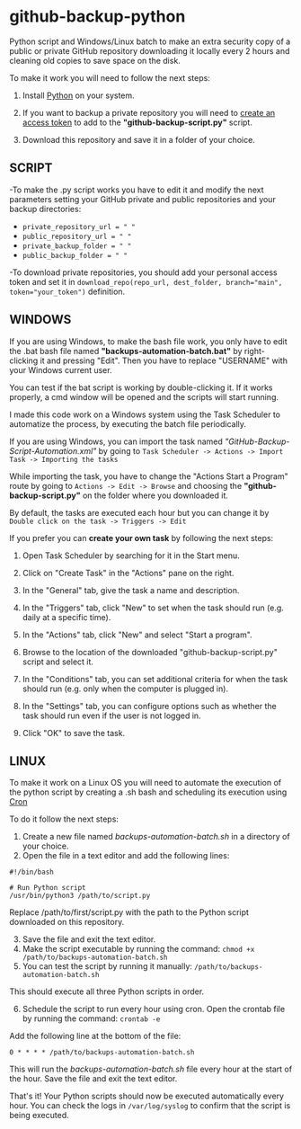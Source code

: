 # github-backup-python
Python script and Windows/Linux batch to make an extra security copy of a public or private GitHub repository downloading it locally every 2 hours and cleaning old copies to save space on the disk.

To make it work you will need to follow the next steps:

1. Install [Python](https://www.python.org/downloads/) on your system.

2. If you want to backup a private repository you will need to [create an access token](https://docs.github.com/en/authentication/keeping-your-account-and-data-secure/creating-a-personal-access-token) to add to the **"github-backup-script.py"** script.

3. Download this repository and save it in a folder of your choice.

## SCRIPT

-To make the .py script works you have to edit it and modify the next parameters setting your GitHub private and public repositories and your backup directories: 

- ```private_repository_url = " "```
- ```public_repository_url = " "```
- ```private_backup_folder = " "```
- ```public_backup_folder = " "```

-To download private repositories, you should add your personal access token and set it in ```download_repo(repo_url, dest_folder, branch="main", token="your_token")``` definition.

## WINDOWS

If you are using Windows, to make the bash file work, you only have to edit the .bat bash file named **"backups-automation-batch.bat"** by right-clicking it and pressing "Edit". Then you have to replace "USERNAME" with your Windows current user. 

You can test if the bat script is working by double-clicking it. If it works properly, a cmd window will be opened and the scripts will start running. 

I made this code work on a Windows system using the Task Scheduler to automatize the process, by executing the batch file periodically.

If you are using Windows, you can import the task named *"GitHub-Backup-Script-Automation.xml"* by going to ```Task Scheduler -> Actions -> Import Task -> Importing the tasks```

While importing the task, you have to change the "Actions Start a Program" route by going to ```Actions -> Edit -> Browse``` and choosing the **"github-backup-script.py"** on the folder where you downloaded it. 

By default, the tasks are executed each hour but you can change it by ```Double click on the task -> Triggers -> Edit```

If you prefer you can **create your own task** by following the next steps:

1. Open Task Scheduler by searching for it in the Start menu.

2. Click on "Create Task" in the "Actions" pane on the right.

3. In the "General" tab, give the task a name and description.

4. In the "Triggers" tab, click "New" to set when the task should run (e.g. daily at a specific time).

5. In the "Actions" tab, click "New" and select "Start a program".

6. Browse to the location of the downloaded "github-backup-script.py" script and select it.

7. In the "Conditions" tab, you can set additional criteria for when the task should run (e.g. only when the computer is plugged in).

8. In the "Settings" tab, you can configure options such as whether the task should run even if the user is not logged in.

9. Click "OK" to save the task.

## LINUX

To make it work on a Linux OS you will need to automate the execution of the python script by creating a .sh bash and scheduling its execution using [Cron](https://man7.org/linux/man-pages/man8/cron.8.html) 

To do it follow the next steps:

1. Create a new file named *backups-automation-batch.sh* in a directory of your choice.
2. Open the file in a text editor and add the following lines:

```
#!/bin/bash

# Run Python script
/usr/bin/python3 /path/to/script.py
```

Replace /path/to/first/script.py with the path to the Python script downloaded on this repository. 

3. Save the file and exit the text editor.
4. Make the script executable by running the command: ```chmod +x /path/to/backups-automation-batch.sh```
5. You can test the script by running it manually: ```/path/to/backups-automation-batch.sh```

This should execute all three Python scripts in order.

6. Schedule the script to run every hour using cron. Open the crontab file by running the command: ```crontab -e```

Add the following line at the bottom of the file:

```0 * * * * /path/to/backups-automation-batch.sh```

This will run the *backups-automation-batch.sh* file every hour at the start of the hour. Save the file and exit the text editor.

That's it! Your Python scripts should now be executed automatically every hour. You can check the logs in ```/var/log/syslog``` to confirm that the script is being executed.


